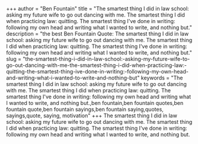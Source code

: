 +++
author = "Ben Fountain"
title = "The smartest thing I did in law school: asking my future wife to go out dancing with me. The smartest thing I did when practicing law: quitting. The smartest thing I've done in writing: following my own head and writing what I wanted to write, and nothing but."
description = "the best Ben Fountain Quote: The smartest thing I did in law school: asking my future wife to go out dancing with me. The smartest thing I did when practicing law: quitting. The smartest thing I've done in writing: following my own head and writing what I wanted to write, and nothing but."
slug = "the-smartest-thing-i-did-in-law-school:-asking-my-future-wife-to-go-out-dancing-with-me-the-smartest-thing-i-did-when-practicing-law:-quitting-the-smartest-thing-ive-done-in-writing:-following-my-own-head-and-writing-what-i-wanted-to-write-and-nothing-but"
keywords = "The smartest thing I did in law school: asking my future wife to go out dancing with me. The smartest thing I did when practicing law: quitting. The smartest thing I've done in writing: following my own head and writing what I wanted to write, and nothing but.,ben fountain,ben fountain quotes,ben fountain quote,ben fountain sayings,ben fountain saying,quotes, sayings,quote, saying, motivation"
+++
The smartest thing I did in law school: asking my future wife to go out dancing with me. The smartest thing I did when practicing law: quitting. The smartest thing I've done in writing: following my own head and writing what I wanted to write, and nothing but.
